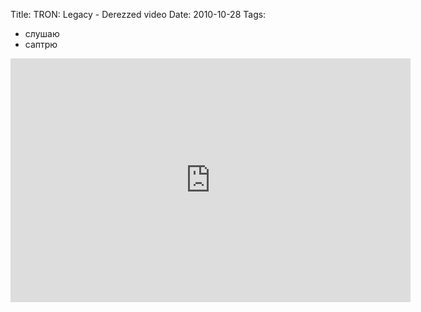 Title: TRON: Legacy - Derezzed video
Date: 2010-10-28
Tags: 
  - слушаю
  - саптрю

<div class="text"><p><iframe title="YouTube video player" class="youtube-player" type="text/html" width="640" height="390" src="http://www.youtube.com/embed/_6Afc2uzw4g?rel=0" frameborder="0"></iframe></p></div>